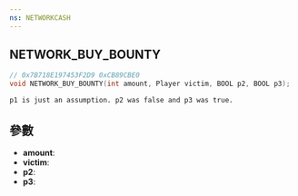 ```yaml
---
ns: NETWORKCASH
---
```

## NETWORK_BUY_BOUNTY

```c
// 0x7B718E197453F2D9 0xCB89CBE0
void NETWORK_BUY_BOUNTY(int amount, Player victim, BOOL p2, BOOL p3);
```

```
p1 is just an assumption. p2 was false and p3 was true.  
```

## 參數
* **amount**: 
* **victim**: 
* **p2**: 
* **p3**: 

